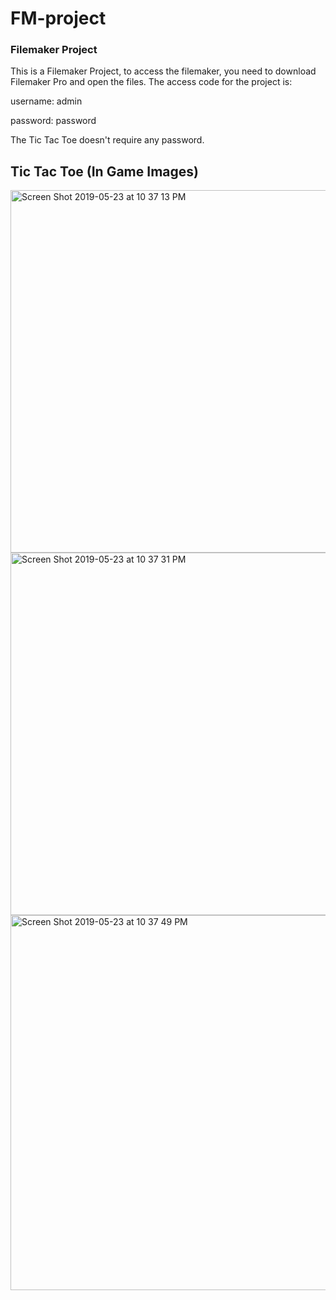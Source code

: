 # FM-project
### Filemaker Project

This is a Filemaker Project, to access the filemaker, you need to download Filemaker Pro and open the files. The access code for the project is:

username: admin

password: password

The Tic Tac Toe doesn't require any password. 

## Tic Tac Toe (In Game Images)

<img width="580" alt="Screen Shot 2019-05-23 at 10 37 13 PM" src="https://user-images.githubusercontent.com/10473118/58305014-74903c00-7dab-11e9-8d57-ef9547cbe447.png">

<img width="580" alt="Screen Shot 2019-05-23 at 10 37 31 PM" src="https://user-images.githubusercontent.com/10473118/58305307-7a3a5180-7dac-11e9-91e6-a4b8f39ec1c6.png">

<img width="600" alt="Screen Shot 2019-05-23 at 10 37 49 PM" src="https://user-images.githubusercontent.com/10473118/58305309-7c9cab80-7dac-11e9-90b6-1d4b112bf60e.png">
